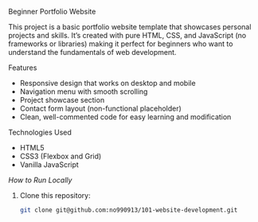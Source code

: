 Beginner Portfolio Website

This project is a basic portfolio website template that showcases personal projects and skills. It’s created with pure HTML, CSS, and JavaScript (no frameworks or libraries) making it perfect for beginners who want to understand the fundamentals of web development.

Features

- Responsive design that works on desktop and mobile
- Navigation menu with smooth scrolling
- Project showcase section
- Contact form layout (non-functional placeholder)
- Clean, well-commented code for easy learning and modification

Technologies Used

- HTML5
- CSS3 (Flexbox and Grid)
- Vanilla JavaScript

*How to Run Locally*

1. Clone this repository:

   ```bash
   git clone git@github.com:no990913/101-website-development.git
